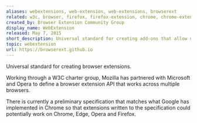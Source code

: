 ```yaml
---
aliases: webextensions, web-extension, web-extensions, browserext
related: w3c, browser, firefox, firefox-extension, chrome, chrome-extension, mozilla, opera, edge
created_by: Browser Extension Community Group
display_name: WebExtension
released: May 7, 2015
short_description: Universal standard for creating add-ons that allow users to customize their web browser.
topic: webextension
url: https://browserext.github.io
---
```

Universal standard for creating browser extensions.

Working through a W3C charter group, Mozilla has partnered with Microsoft and Opera to define a browser extension API that works across multiple browsers. 

There is currently a preliminary specification that matches what Google has implemented in Chrome so that extensions written to the specification could potentially work on Chrome, Edge, Opera and Firefox.
